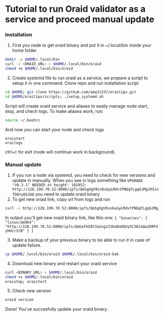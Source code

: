 # Tutorial to run Oraid validator as a service and proceed manual update

### Installation
 1. First you nede to get oraid binary and put it in ~/.local/bin inside your home folder
```sh
mkdir -p $HOME/.local/bin
curl -s <ORAID_URL> > $HOME/.local/bin/oraid
chmod +x $HOME/.local/bin/oraid
```
 2. Create systemd file to run oraid as a service, we prepare a script to setup it in one command.
Clone repo and run installation script
```sh
cd $HOME; git clone https://github.com/ama31337/oraitips.git
cd $HOME/oraitips/scripts; ./setup_systemd.sh
```
Script will create oraid service and aliases to easily manage node start, stop, and chech logs.
To make aliases work, run:
```sh
source ~/.bashrc
```
And now you can start your node and check logs
```
oraistart
orailogs
```
ctrl+c for exit (node will continue work in background).

### Manual update
 1. If you run a node via systemd, you need to check for new versions and update in manually. When you see in logs something like
`
UPGRADE "v0.3.1" NEEDED at height: 102952: http://128.199.70.52:8080/ipfs/QmSgXgV9in6uGyLMdvtPNQqTLgqGJMgJX5inTDAYyQk1UQ
`
you need to update oraid binary
 2. To get new oriad link, copy url from logs and run
```sh
curl -s http://128.199.70.52:8080/ipfs/QmSgXgV9in6uGyLMdvtPNQqTLgqGJMgJX5inTDAYyQk1UQ | jq
```
In output you'll get new oraid binary link, like this one:
`
{
  "binaries": {
    "linux/amd64": "http://128.199.70.52:8080/ipfs/QmUxFkG8t3a2ogzZJbuBaDQXy5C3BJaQw2DRFXyhHir3rB"
  }
}
`

 3. Make a backup of your previous binary to be able to run it in case of update failure.

```sh
cp $HOME/.local/bin/oraid $HOME/.local/bin/oraid-bak
```
 4. Download new binary and restart your oraid service
```sh
curl <BINARY_URL> > $HOME/.local/bin/oraid
chmod +x $HOME/.local/bin/oraid
oraistop; oraistart
```
 5. Check new version
```sh
oraid version
```

 Done! You've succesfully update your oraid binary.
